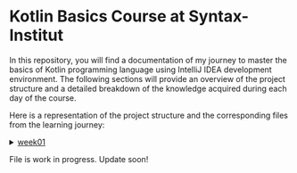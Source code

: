 # Kotlin Basics Course at Syntax-Institut

In this repository, you will find a documentation of my journey to master the basics of Kotlin programming language using IntelliJ IDEA development environment. The following sections will provide an overview of the project structure and a detailed breakdown of the knowledge acquired during each day of the course.

Here is a representation of the project structure and the corresponding files from the learning journey:
<details>
  <summary><a href="https://github.com/frapastique/kotlinCourse/tree/main/week01">week01<!a></summary>
  <ul>
  <details>
    <summary><a href="https://github.com/frapastique/kotlinCourse/tree/main/week01/day01">day01</a></summary>
        <ul>
        <a href="https://github.com/frapastique/kotlinCourse/blob/main/week01/day01/01_KompilierenUndAusführen.kt">01_KompilierenUndAusführen.kt</a><br>
        <a href="https://github.com/frapastique/kotlinCourse/blob/main/week01/day01/02_Textabgabe.kt">02_Textabgabe.kt</a><br>
        <a href="https://github.com/frapastique/kotlinCourse/blob/main/week01/day01/03_Textabgabe.kt">03_Textabgabe.kt</a><br>
        <a href="https://github.com/frapastique/kotlinCourse/blob/main/week01/day01/04_Textabgabe.kt">04_Textabgabe.kt</a><br>
        <a href="https://github.com/frapastique/kotlinCourse/blob/main/week01/day01/05_Textabgabe.kt">05_Textabgabe.kt</a>
        </ul>
  </details>
  </ul>
  
  <ul>
  <details>
    <summary><a href="https://github.com/frapastique/kotlinCourse/tree/main/week01/day02">day02</a></summary>
    <ul>
    <a href="https://github.com/frapastique/kotlinCourse/blob/main/week01/day02/01_VariableAnlegenBoolean.kt">01_VariableAnlegenBoolean.kt</a><br>
    <a href="https://github.com/frapastique/kotlinCourse/blob/main/week01/day02/02_VariableAnlegenInteger.kt">02_VariableAnlegenInteger.kt</a><br>
    <a href="https://github.com/frapastique/kotlinCourse/blob/main/week01/day02/03_VariableAnlegenDouble.kt">03_VariableAnlegenDouble.kt</a><br>
    <a href="https://github.com/frapastique/kotlinCourse/blob/main/week01/day02/04_VariableAnlegenString.kt">04_VariableAnlegenString.kt</a><br>
    <a href="https://github.com/frapastique/kotlinCourse/blob/main/week01/day02/05_WertAendernBoolean.kt">05_WertAendernBoolean.kt</a><br>
    <a href="https://github.com/frapastique/kotlinCourse/blob/main/week01/day02/06_WertAendernInteger.kt">06_WertAendernInteger.kt</a><br>
    <a href="https://github.com/frapastique/kotlinCourse/blob/main/week01/day02/07_WertAendernDouble.kt">07_WertAendernDouble.kt</a><br>
    <a href="https://github.com/frapastique/kotlinCourse/blob/main/week01/day02/08_WertAendernString.kt">08_WertAendernString.kt</a><br>
    <a href="https://github.com/frapastique/kotlinCourse/blob/main/week01/day02/09_KompilierenUndAusführen.kt">09_DatentypBestimmen.kt</a><br>
    <a href="https://github.com/frapastique/kotlinCourse/blob/main/week01/day02/10_DatentypBestimmen.kt">10_DatentypBestimmen.kt</a><br>
    <a href="https://github.com/frapastique/kotlinCourse/blob/main/week01/day02/11_DatentypBestimmen.kt">11_DatentypBestimmen.kt</a><br>
    <a href="https://github.com/frapastique/kotlinCourse/blob/main/week01/day02/12_DatentypBestimmen.kt">12_DatentypBestimmen.kt</a><br>
    <a href="https://github.com/frapastique/kotlinCourse/blob/main/week01/day02/13_DatentypBestimmen.kt">13_DatentypBestimmen.kt</a><br>
    <a href="https://github.com/frapastique/kotlinCourse/blob/main/week01/day02/14_DatentypBestimmen.kt">14_DatentypBestimmen.kt</a><br>
    <a href="https://github.com/frapastique/kotlinCourse/blob/main/week01/day02/15_DatentypBestimmen.kt">15_DatentypBestimmen.kt</a><br>
    <a href="https://github.com/frapastique/kotlinCourse/blob/main/week01/day02/16_DatentypBestimmen.kt">16_DatentypBestimmen.kt</a><br>
    <a href="https://github.com/frapastique/kotlinCourse/blob/main/week01/day02/17_VariablenSteckbrief.kt">17_VariablenSteckbrief.kt</a>
    </ul>
  </details>
  </ul>
  <ul>
  <details>
    <summary><a href="https://github.com/frapastique/kotlinCourse/tree/main/week01/day03">day03</a></summary>
    <ul>
    01_Fehler_finden.kt<br>
    02_Fehler_finden.kt<br>
    03_Fehler_finden.kt<br>
    04_Fehler_finden.kt<br>
    05_Textabgabe.kt
    </ul>
  </details>
  </ul>
  <ul>
  <details>
    <summary><a href="https://github.com/frapastique/kotlinCourse/tree/main/week01/day04">day04</a></summary>
    <ul>
    01_KompilierenUndAusführen.kt<br>
    02_Textabgabe.kt<br>
    03_Textabgabe.kt<br>
    04_Textabgabe.kt<br>
    05_Textabgabe.kt
    </ul>
  </details>
  </ul>
  <ul>
  <details>
    <summary><a href="https://github.com/frapastique/kotlinCourse/tree/main/week01/day05">day05</a></summary>
    <ul>
    01_KompilierenUndAusführen.kt<br>
    02_Textabgabe.kt<br>
    03_Textabgabe.kt<br>
    04_Textabgabe.kt<br>
    05_Textabgabe.kt
    </ul>
  </details>
  </ul>
</details>


File is work in progress. Update soon!
